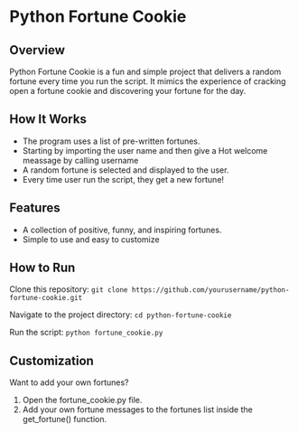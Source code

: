# Python Fortune Cookie

## Overview

Python Fortune Cookie is a fun and simple project that delivers a random fortune every time you run the script. It mimics the experience of cracking open a fortune cookie and discovering your fortune for the day.

## How It Works

* The program uses a list of pre-written fortunes.
* Starting by importing the user name and then give a Hot welcome meassage by calling username
* A random fortune is selected and displayed to the user.
* Every time user run the script, they get a new fortune!

## Features

* A collection of positive, funny, and inspiring fortunes.
* Simple to use and easy to customize


## How to Run

Clone this repository:
    `git clone https://github.com/yourusername/python-fortune-cookie.git`

Navigate to the project directory:
    `cd python-fortune-cookie`

Run the script:
    `python fortune_cookie.py`

## Customization

Want to add your own fortunes?
1. Open the fortune_cookie.py file.
2. Add your own fortune messages to the fortunes list inside the get_fortune() function.